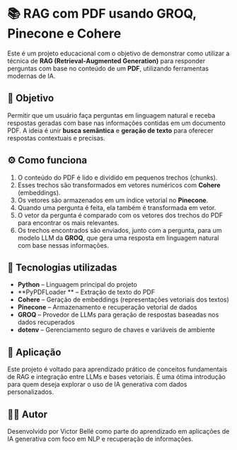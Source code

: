 # 📚 RAG com PDF usando GROQ, Pinecone e Cohere

Este é um projeto educacional com o objetivo de demonstrar como utilizar a técnica de **RAG (Retrieval-Augmented Generation)** para responder perguntas com base no conteúdo de um **PDF**, utilizando ferramentas modernas de IA.

## 🎯 Objetivo

Permitir que um usuário faça perguntas em linguagem natural e receba respostas geradas com base nas informações contidas em um documento PDF. A ideia é unir **busca semântica** e **geração de texto** para oferecer respostas contextuais e precisas.

## ⚙️ Como funciona

1. O conteúdo do PDF é lido e dividido em pequenos trechos (chunks).
2. Esses trechos são transformados em vetores numéricos com **Cohere** (embeddings).
3. Os vetores são armazenados em um índice vetorial no **Pinecone**.
4. Quando uma pergunta é feita, ela também é transformada em vetor.
5. O vetor da pergunta é comparado com os vetores dos trechos do PDF para encontrar os mais relevantes.
6. Os trechos encontrados são enviados, junto com a pergunta, para um modelo LLM da **GROQ**, que gera uma resposta em linguagem natural com base nessas informações.

## 🧠 Tecnologias utilizadas

- **Python** – Linguagem principal do projeto
- **PyPDFLoader ** – Extração de texto do PDF
- **Cohere** – Geração de embeddings (representações vetoriais dos textos)
- **Pinecone** – Armazenamento e recuperação vetorial de dados
- **GROQ** – Provedor de LLMs para geração de respostas baseadas nos dados recuperados
- **dotenv** – Gerenciamento seguro de chaves e variáveis de ambiente

## 📌 Aplicação

Este projeto é voltado para aprendizado prático de conceitos fundamentais de RAG e integração entre LLMs e bases vetoriais. É uma ótima introdução para quem deseja explorar o uso de IA generativa com dados personalizados.

## 👨‍💻 Autor

Desenvolvido por Victor Bellé como parte do aprendizado em aplicações de IA generativa com foco em NLP e recuperação de informações.
